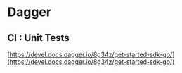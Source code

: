 # Dagger

## CI : Unit Tests

[https://devel.docs.dagger.io/8g34z/get-started-sdk-go/](https://devel.docs.dagger.io/8g34z/get-started-sdk-go/)
